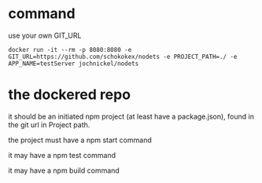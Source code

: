 # command
use your own GIT_URL

```docker run -it --rm -p 8080:8080 -e GIT_URL=https://github.com/schokokex/nodets -e PROJECT_PATH=./ -e APP_NAME=testServer jochnickel/nodets```
# the dockered repo

it should be an initiated npm project (at least have a package.json), found in the git url in Project path.

the project must have a npm start command

it may have a npm test command

it may have a npm build command
